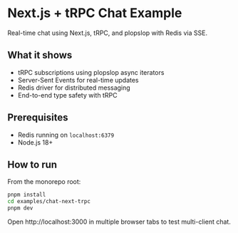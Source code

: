 # Next.js + tRPC Chat Example

Real-time chat using Next.js, tRPC, and plopslop with Redis via SSE.

## What it shows

- tRPC subscriptions using plopslop async iterators
- Server-Sent Events for real-time updates
- Redis driver for distributed messaging
- End-to-end type safety with tRPC

## Prerequisites

- Redis running on `localhost:6379`
- Node.js 18+

## How to run

From the monorepo root:

```bash
pnpm install
cd examples/chat-next-trpc
pnpm dev
```

Open http://localhost:3000 in multiple browser tabs to test multi-client chat.
